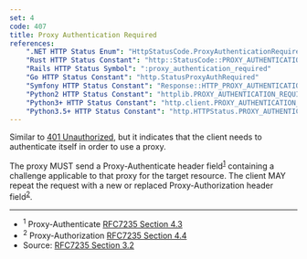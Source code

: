 ```yaml
---
set: 4
code: 407
title: Proxy Authentication Required
references:
    ".NET HTTP Status Enum": "HttpStatusCode.ProxyAuthenticationRequired"
    "Rust HTTP Status Constant": "http::StatusCode::PROXY_AUTHENTICATION_REQUIRED"
    "Rails HTTP Status Symbol": ":proxy_authentication_required"
    "Go HTTP Status Constant": "http.StatusProxyAuthRequired"
    "Symfony HTTP Status Constant": "Response::HTTP_PROXY_AUTHENTICATION_REQUIRED"
    "Python2 HTTP Status Constant": "httplib.PROXY_AUTHENTICATION_REQUIRED"
    "Python3+ HTTP Status Constant": "http.client.PROXY_AUTHENTICATION_REQUIRED"
    "Python3.5+ HTTP Status Constant": "http.HTTPStatus.PROXY_AUTHENTICATION_REQUIRED"
---
```


Similar to [401 Unauthorized](/401), but it indicates that the client needs to authenticate itself in order to use a proxy.

The proxy MUST send a Proxy-Authenticate header field<sup>[1](#ref-1)</sup> containing a challenge applicable to that proxy for the target resource. The client MAY repeat the request with a new or replaced Proxy-Authorization header field<sup>[2](#ref-2)</sup>.

---

* <span id="ref-1"><sup>1</sup> Proxy-Authenticate [RFC7235 Section 4.3][2]</span>
* <span id="ref-2"><sup>2</sup> Proxy-Authorization [RFC7235 Section 4.4][3]</span>
* Source: [RFC7235 Section 3.2][1]

[1]: <https://tools.ietf.org/html/rfc7235#section-3.2>
[2]: <https://tools.ietf.org/html/rfc7235#section-4.3>
[3]: <https://tools.ietf.org/html/rfc7235#section-4.4>
